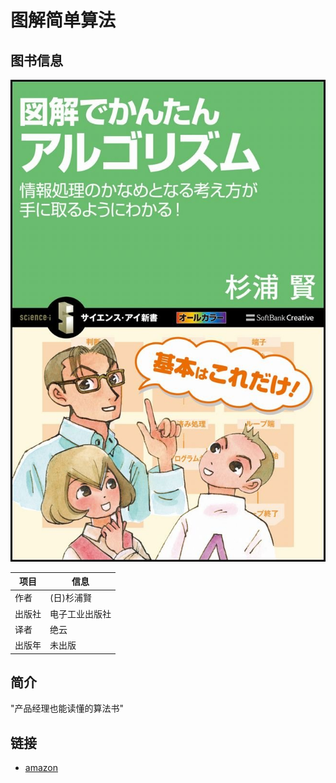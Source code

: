 # 图解简单算法

## 图书信息

![图解简单算法](./an-illustrated-brief-introduction-to-algorithm/cover.jpg)

项目 | 信息
----|----
作者 | (日)杉浦賢
出版社 | 电子工业出版社
译者 | 绝云 
出版年 | 未出版

## 简介

"产品经理也能读懂的算法书"

## 链接

* [amazon](http://www.amazon.co.jp/dp/4797370939)

